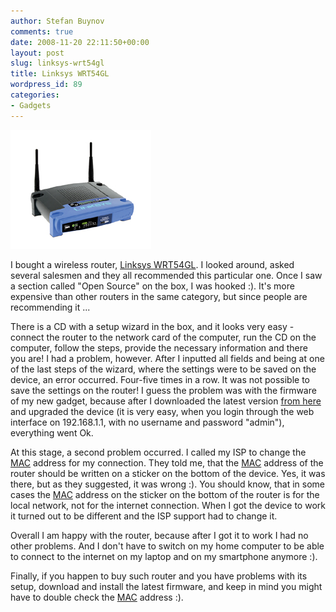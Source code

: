 ```yaml
---
author: Stefan Buynov
comments: true
date: 2008-11-20 22:11:50+00:00
layout: post
slug: linksys-wrt54gl
title: Linksys WRT54GL
wordpress_id: 89
categories:
- Gadgets
---
```


[![](/images/2008/11/wrt54gl.jpg)](/images/2008/11/wrt54gl.jpg)

I bought a wireless router, [Linksys WRT54GL](http://www.linksys.com/servlet/Satellite?c=L_Product_C2&childpagename=US%2FLayout&cid=1133202177241&pagename=Linksys%2FCommon%2FVisitorWrapper). I looked around, asked several salesmen and they all recommended this particular one. Once I saw a section called "Open Source" on the box, I was hooked :). It's more expensive than other routers in the same category, but since people are recommending it ...

There is a CD with a setup wizard in the box, and it looks very easy - connect the router to the network card of the computer, run the CD on the computer, follow the steps, provide the necessary information and there you are! I had a problem, however. After I inputted all fields and being at one of the last steps of the wizard, where the settings were to be saved on the device, an error occurred. Four-five times in a row. It was not possible to save the settings on the router! I guess the problem was with the firmware of my new gadget, because after I downloaded the latest version [from here](http://www.linksys.com/servlet/Satellite?c=L_CASupport_C2&childpagename=US%2FLayout&cid=1166859841350&packedargs=sku%3D1133202177241&pagename=Linksys%2FCommon%2FVisitorWrapper&lid=4135046472B03&displaypage=download) and upgraded the device (it is very easy, when you login through the web interface on 192.168.1.1, with no username and password "admin"), everything went Ok.

At this stage, a second problem occurred. I called my ISP to change the [MAC](http://en.wikipedia.org/wiki/MAC_address) address for my connection. They told me, that the [MAC](http://en.wikipedia.org/wiki/MAC_address) address of the router should be written on a sticker on the bottom of the device. Yes, it was there, but as they suggested, it was wrong :). You should know, that in some cases the [MAC](http://en.wikipedia.org/wiki/MAC_address) address on the sticker on the bottom of the router is for the local network, not for the internet connection. When I got the device to work it turned out to be different and the ISP support had to change it.

Overall I am happy with the router, because after I got it to work I had no other problems. And I don't have to switch on my home computer to be able to connect to the internet on my laptop and on my smartphone anymore :).

Finally, if you happen to buy such router and you have problems with its setup, download and install the latest firmware, and keep in mind you might have to double check the [MAC](http://en.wikipedia.org/wiki/MAC_address) address :).
